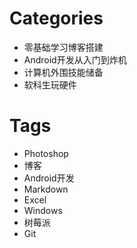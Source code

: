 # Categories

* 零基础学习博客搭建
* Android开发从入门到炸机
* 计算机外围技能储备
* 软科生玩硬件

# Tags

* Photoshop
* 博客
* Android开发
* Markdown
* Excel
* Windows
* 树莓派
* Git